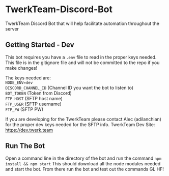 # TwerkTeam-Discord-Bot
TwerkTeam Discord Bot that will help facilitate automation throughout the server

## Getting Started - Dev
This bot requires you have a `.env` file to read in the proper keys needed. This
file is in the gitignore file and will not be committed to the repo if you make
changes!

The keys needed are:<br>
`NODE_ENV=dev`<br>
`DISCORD_CHANNEL_ID` (Channel ID you want the bot to listen to)<br>
`BOT_TOKEN` (Token from Discord)<br>
`FTP_HOST` (SFTP host name)<br>
`FTP_USER` (SFTP username)<br>
`FTP_PW` (SFTP PW)<br>

If you are developing for the TwerkTeam please contact Alec (adilanchian) for the
proper dev keys needed for the SFTP info. TwerkTeam Dev Site: https://dev.twerk.team

## Run The Bot
Open a command line in the directory of the bot and run the command `npm install && npm start`
This should download all the node modules needed and start the bot. From there run 
the bot and test out the commands GL HF!
